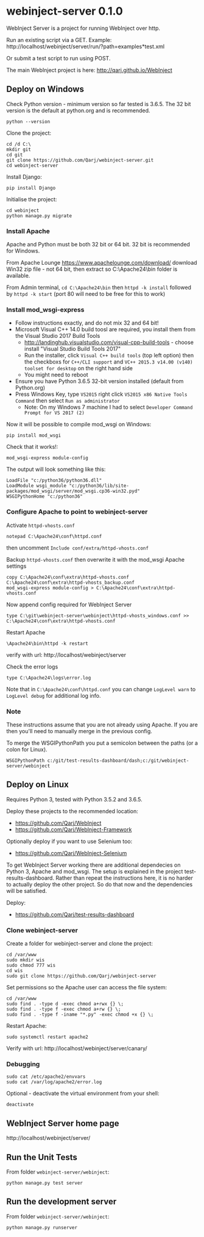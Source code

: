 # webinject-server 0.1.0

WebInject Server is a project for running WebInject over http.

Run an existing script via a GET. Example: http://localhost/webinject/server/run/?path=examples*test.xml

Or submit a test script to run using POST.

The main WebInject project is here: http://qarj.github.io/WebInject

## Deploy on Windows

Check Python version - minimum version so far tested is 3.6.5.
The 32 bit version is the default at python.org and is recommended.
```
python --version
```

Clone the project:
```
cd /d C:\
mkdir git
cd git
git clone https://github.com/Qarj/webinject-server.git
cd webinject-server
```

Install Django:
```
pip install Django
```

Initialise the project:
```
cd webinject
python manage.py migrate
```
### Install Apache

Apache and Python must be both 32 bit or 64 bit. 32 bit is recommended for Windows.

From Apache Lounge https://www.apachelounge.com/download/ download Win32 zip file - not 64 bit, then extract so C:\Apache24\bin folder is available.

From Admin terminal, `cd C:\Apache24\bin` then `httpd -k install` followed by `httpd -k start` (port 80 will need to be free for this to work)

### Install mod_wsgi-express

- Follow instructions exactly, and do not mix 32 and 64 bit!
- Microsoft Visual C++ 14.0 build toosl are required, you install them from the Visual Studio 2017 Build Tools
    - http://landinghub.visualstudio.com/visual-cpp-build-tools - choose install "Visual Studio Build Tools 2017"
    - Run the installer, click `Visual C++ build tools` (top left option) then the checkboxs for `C++/CLI support` and `VC++ 2015.3 v14.00 (v140) toolset for desktop` on the right hand side
    - You might need to reboot
- Ensure you have Python 3.6.5 32-bit version installed (default from Python.org)
- Press Windows Key, type `VS2015` right click `VS2015 x86 Native Tools Command` then select `Run as administrator`
    - Note: On my Windows 7 machine I had to select `Developer Command Prompt for VS 2017 (2)`

Now it will be possible to compile mod_wsgi on Windows:
```
pip install mod_wsgi
```

Check that it works!:
```
mod_wsgi-express module-config
```

The output will look something like this:
```
LoadFile "c:/python36/python36.dll"
LoadModule wsgi_module "c:/python36/lib/site-packages/mod_wsgi/server/mod_wsgi.cp36-win32.pyd"
WSGIPythonHome "c:/python36"
```

### Configure Apache to point to webinject-server

Activate `httpd-vhosts.conf`
```
notepad C:\Apache24\conf\httpd.conf
```
then uncomment `Include conf/extra/httpd-vhosts.conf`

Backup `httpd-vhosts.conf` then overwrite it with the mod_wsgi Apache settings
```
copy C:\Apache24\conf\extra\httpd-vhosts.conf C:\Apache24\conf\extra\httpd-vhosts_backup.conf
mod_wsgi-express module-config > C:\Apache24\conf\extra\httpd-vhosts.conf
```

Now append config required for WebInject Server
```
type C:\git\webinject-server\webinject\httpd-vhosts_windows.conf >> C:\Apache24\conf\extra\httpd-vhosts.conf
```

Restart Apache
```
\Apache24\bin\httpd -k restart
```

verify with url: http://localhost/webinject/server

Check the error logs
```
type C:\Apache24\logs\error.log
```

Note that in `C:\Apache24\conf\httpd.conf` you can change `LogLevel warn` to `LogLevel debug` for
additional log info.

### Note 

These instructions assume that you are not already using Apache. If you are then you'll
need to manually merge in the previous config.

To merge the WSGIPythonPath you put a semicolon between the paths (or a colon for Linux).

```
WSGIPythonPath c:/git/test-results-dashboard/dash;c:/git/webinject-server/webinject
```

## Deploy on Linux

Requires Python 3, tested with Python 3.5.2 and 3.6.5.

Deploy these projects to the recommended location:
* https://github.com/Qarj/WebInject
* https://github.com/Qarj/WebInject-Framework

Optionally deploy if you want to use Selenium too:
* https://github.com/Qarj/WebInject-Selenium

To get WebInject Server working there are additional dependecies on Python 3, Apache and mod_wsgi. 
The setup is explained in the project test-results-dashboard. Rather than repeat the instructions
here, it is no harder to actually deploy the other project. So do that now and the dependencies will
be satisfied.

Deploy:
* https://github.com/Qarj/test-results-dashboard

### Clone webinject-server

Create a folder for webinject-server and clone the project:
```
cd /var/www
sudo mkdir wis
sudo chmod 777 wis
cd wis
sudo git clone https://github.com/Qarj/webinject-server
```

Set permissions so the Apache user can access the file system:
```
cd /var/www
sudo find . -type d -exec chmod a+rwx {} \;
sudo find . -type f -exec chmod a+rw {} \;
sudo find . -type f -iname "*.py" -exec chmod +x {} \;
```

Restart Apache:
```
sudo systemctl restart apache2
```

Verify with url: http://localhost/webinject/server/canary/

### Debugging

```
sudo cat /etc/apache2/envvars
sudo cat /var/log/apache2/error.log
```

Optional - deactivate the virtual environment from your shell:
```
deactivate
```

## WebInject Server home page

http://localhost/webinject/server/

## Run the Unit Tests

From folder `webinject-server/webinject`:
```
python manage.py test server
```

## Run the development server

From folder `webinject-server/webinject`:
```
python manage.py runserver
```

